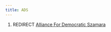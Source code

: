 ```yaml
---
title: ADS
---
```

1.  REDIRECT [Alliance For Democratic
    Szamara](Alliance_For_Democratic_Szamara "wikilink")